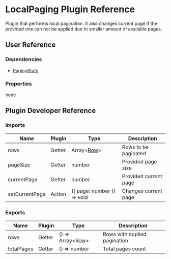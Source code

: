 # LocalPaging Plugin Reference

Plugin that performs local pagination. It also changes current page if the provided one can not be applied due to smaller amount of available pages.

## User Reference

### Dependencies

- [PagingState](paging-state.md)

### Properties

none

## Plugin Developer Reference

### Imports

Name | Plugin | Type | Description
-----|--------|------|------------
rows | Getter | Array&lt;[Row](datagrid.md#row)&gt; | Rows to be paginated
pageSize | Getter | number | Provided page size
currentPage | Getter | number | Provided current page
setCurrentPage | Action | ({ page: number }) => void | Changes current page

### Exports

Name | Plugin | Type | Description
-----|--------|------|------------
rows | Getter | () => Array&lt;[Row](datagrid.md#row)&gt; | Rows with applied pagination
totalPages | Getter | () => number | Total pages count
